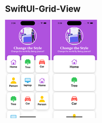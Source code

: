 # SwiftUI-Grid-View

<img src="https://github.com/Xagar123/SwiftUI-Grid-View/blob/main/customGrid3.png" alt="Project Screenshot 1" width="150" style="display: inline-block;" />

<img src="https://github.com/Xagar123/SwiftUI-Grid-View/blob/main/customGrid1.png" alt="Project Screenshot 2" width="150" style="display: inline-block;" />



